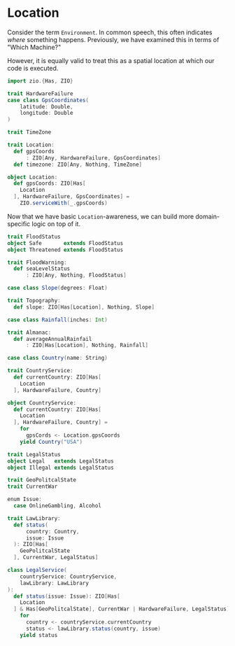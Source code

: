 # Location

Consider the term `Environment`.
In common speech, this often indicates _where_ something happens.
Previously, we have examined this in terms of "Which Machine?"

However, it is equally valid to treat this as a spatial location at which our code is executed.

```scala
import zio.{Has, ZIO}
```

```scala
trait HardwareFailure
case class GpsCoordinates(
    latitude: Double,
    longitude: Double
)

trait TimeZone

trait Location:
  def gpsCoords
      : ZIO[Any, HardwareFailure, GpsCoordinates]
  def timezone: ZIO[Any, Nothing, TimeZone]

object Location:
  def gpsCoords: ZIO[Has[
    Location
  ], HardwareFailure, GpsCoordinates] =
    ZIO.serviceWith(_.gpsCoords)
```

Now that we have basic `Location`-awareness, we can build more domain-specific logic on top of it.


```scala
trait FloodStatus
object Safe       extends FloodStatus
object Threatened extends FloodStatus

trait FloodWarning:
  def seaLevelStatus
      : ZIO[Any, Nothing, FloodStatus]
```

```scala
case class Slope(degrees: Float)

trait Topography:
  def slope: ZIO[Has[Location], Nothing, Slope]
```

```scala
case class Rainfall(inches: Int)

trait Almanac:
  def averageAnnualRainfail
      : ZIO[Has[Location], Nothing, Rainfall]
```


```scala
case class Country(name: String)

trait CountryService:
  def currentCountry: ZIO[Has[
    Location
  ], HardwareFailure, Country]

object CountryService:
  def currentCountry: ZIO[Has[
    Location
  ], HardwareFailure, Country] =
    for
      gpsCords <- Location.gpsCoords
    yield Country("USA")
```

```scala
trait LegalStatus
object Legal   extends LegalStatus
object Illegal extends LegalStatus

trait GeoPolitcalState
trait CurrentWar

enum Issue:
  case OnlineGambling, Alcohol

trait LawLibrary:
  def status(
      country: Country,
      issue: Issue
  ): ZIO[Has[
    GeoPolitcalState
  ], CurrentWar, LegalStatus]

class LegalService(
    countryService: CountryService,
    lawLibrary: LawLibrary
):
  def status(issue: Issue): ZIO[Has[
    Location
  ] & Has[GeoPolitcalState], CurrentWar | HardwareFailure, LegalStatus] =
    for
      country <- countryService.currentCountry
      status <- lawLibrary.status(country, issue)
    yield status
```
